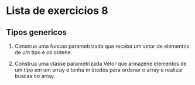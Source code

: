# Lista de exercicios 8

## Tipos genericos

1) Construa uma funcao parametrizada que receba um vetor de elementos de um tipo e os ordene.

2) Construa uma classe parametrizada Vetor que armazene elementos de um tipo em um array e tenha m ́etodos para ordenar o array e realizar buscas no array.
